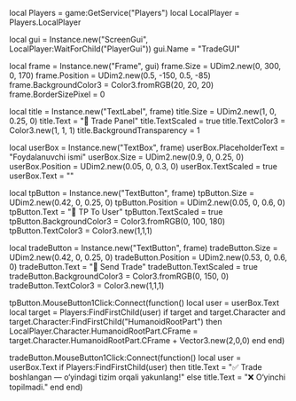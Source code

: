 local Players = game:GetService("Players")
local LocalPlayer = Players.LocalPlayer

local gui = Instance.new("ScreenGui", LocalPlayer:WaitForChild("PlayerGui"))
gui.Name = "TradeGUI"

local frame = Instance.new("Frame", gui)
frame.Size = UDim2.new(0, 300, 0, 170)
frame.Position = UDim2.new(0.5, -150, 0.5, -85)
frame.BackgroundColor3 = Color3.fromRGB(20, 20, 20)
frame.BorderSizePixel = 0

local title = Instance.new("TextLabel", frame)
title.Size = UDim2.new(1, 0, 0.25, 0)
title.Text = "🤝 Trade Panel"
title.TextScaled = true
title.TextColor3 = Color3.new(1, 1, 1)
title.BackgroundTransparency = 1

local userBox = Instance.new("TextBox", frame)
userBox.PlaceholderText = "Foydalanuvchi ismi"
userBox.Size = UDim2.new(0.9, 0, 0.25, 0)
userBox.Position = UDim2.new(0.05, 0, 0.3, 0)
userBox.TextScaled = true
userBox.Text = ""

local tpButton = Instance.new("TextButton", frame)
tpButton.Size = UDim2.new(0.42, 0, 0.25, 0)
tpButton.Position = UDim2.new(0.05, 0, 0.6, 0)
tpButton.Text = "📍 TP To User"
tpButton.TextScaled = true
tpButton.BackgroundColor3 = Color3.fromRGB(0, 100, 180)
tpButton.TextColor3 = Color3.new(1,1,1)

local tradeButton = Instance.new("TextButton", frame)
tradeButton.Size = UDim2.new(0.42, 0, 0.25, 0)
tradeButton.Position = UDim2.new(0.53, 0, 0.6, 0)
tradeButton.Text = "🤝 Send Trade"
tradeButton.TextScaled = true
tradeButton.BackgroundColor3 = Color3.fromRGB(0, 150, 0)
tradeButton.TextColor3 = Color3.new(1,1,1)

tpButton.MouseButton1Click:Connect(function()
    local user = userBox.Text
    local target = Players:FindFirstChild(user)
    if target and target.Character and target.Character:FindFirstChild("HumanoidRootPart") then
        LocalPlayer.Character.HumanoidRootPart.CFrame = target.Character.HumanoidRootPart.CFrame + Vector3.new(2,0,0)
    end
end)

tradeButton.MouseButton1Click:Connect(function()
    local user = userBox.Text
    if Players:FindFirstChild(user) then
        title.Text = "✅ Trade boshlangan — o‘yindagi tizim orqali yakunlang!"
    else
        title.Text = "❌ O‘yinchi topilmadi."
    end
end)
